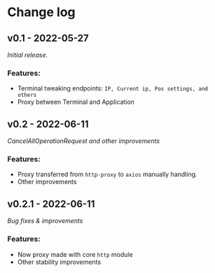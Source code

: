# Change log

## v0.1 - 2022-05-27

*Initial release.*

### Features: 
- Terminal tweaking endpoints: `IP, Current ip, Pos settings, and others`
- Proxy between Terminal and Application

## v0.2 - 2022-06-11

*CancelAllOperationRequest and other improvements*

### Features: 
- Proxy transferred from `http-proxy` to `axios` manually handling.
- Other improvements

## v0.2.1 - 2022-06-11

*Bug fixes & improvements*

### Features: 
- Now proxy made with core `http` module
- Other stability improvements